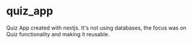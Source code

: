 # quiz_app
Quiz App created with nextjs. It's not using databases, the focus was on Quiz functionality and making it reusable.
